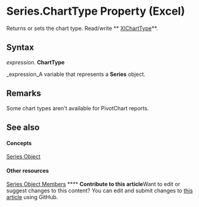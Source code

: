
# Series.ChartType Property (Excel)

Returns or sets the chart type. Read/write  ** [XlChartType](bba4ee89-ee91-f55a-d2e0-59a73e5bfabe.md)**.


## Syntax

 _expression_. **ChartType**

 _expression_A variable that represents a  **Series** object.


## Remarks

Some chart types aren't available for PivotChart reports.


## See also


#### Concepts


 [Series Object](c7d34b32-8172-f7a0-0a17-f01d44246b64.md)
#### Other resources


 [Series Object Members](eeab4f69-b436-9de7-5d4a-0a5c63f2dfce.md)
****   **Contribute to this article**Want to edit or suggest changes to this content? You can edit and submit changes to  [this article](https://github.com/jhershey00/VBA_Excel_Test/OpenXMLCon/articles/5eff6ce3-1cba-eb92-0039-59f2ab65ddbc.md) using GitHub.

